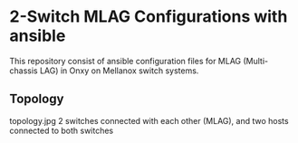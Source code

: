 # 2-Switch MLAG Configurations with ansible

This repository consist of ansible configuration files for MLAG (Multi-chassis LAG) in Onxy on Mellanox switch systems.

Topology
--------
![]()topology.jpg
2 switches connected  with each other (MLAG), and two hosts connected to both switches


